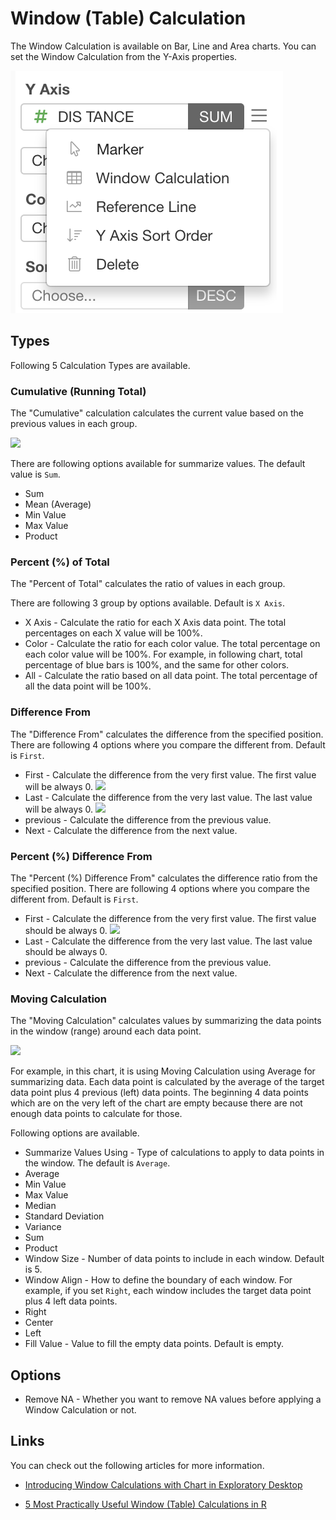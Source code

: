 # Window (Table) Calculation 

The Window Calculation is available on Bar, Line and Area charts. You can set the Window Calculation from the Y-Axis properties.  

![](images/winfunc-toggle.png)


## Types

Following 5 Calculation Types are available. 

### Cumulative (Running Total)

The "Cumulative" calculation calculates the current value based on the previous values in each group. 

![](images/winfunc-cum-viz.png)

There are following options available for summarize values. The default value is `Sum`.

* Sum 
* Mean (Average)
* Min Value
* Max Value
* Product


### Percent (%) of Total

The "Percent of Total" calculates the ratio of values in each group. 


There are following 3 group by options available. Default is `X Axis`.

* X Axis - Calculate the ratio for each X Axis data point. The total percentages on each X value will be 100%.  
* Color - Calculate the ratio for each color value. The total percentage on each color value will be 100%. For example, in following chart, total percentage of blue bars is 100%, and the same for other colors. 
* All - Calculate the ratio based on all data point. The total percentage of all the data point will be 100%.

### Difference From 

The "Difference From" calculates the difference from the specified position. There are following 4 options where you compare the different from. Default is `First`.

* First - Calculate the difference from the very first value. The first value will be always 0. 
![](images/winfunc-difffrom-first.png)
* Last - Calculate the difference from the very last value. The last value will be always 0.
![](images/winfunc-difffrom-last.png)
* previous - Calculate the difference from the previous value. 
* Next - Calculate the difference from the next value. 


### Percent (%) Difference From 

The "Percent (%) Difference From" calculates the difference ratio from the specified position. There are following 4 options where you compare the different from. Default is `First`.

* First - Calculate the difference from the very first value. The first value should be always 0. 
![](images/winfunc-pdifffrom-first.png)
* Last - Calculate the difference from the very last value. The last value should be always 0.
* previous - Calculate the difference from the previous value. 
* Next - Calculate the difference from the next value. 


### Moving Calculation 

The "Moving Calculation" calculates values by summarizing the data points in the window (range) around each data point. 

![](images/winfunc-moving-ave.png)

For example, in this chart, it is using Moving Calculation using Average for summarizing data. Each data point is calculated by the average of the target data point plus 4 previous (left) data points. The beginning 4 data points which are on the very left of the chart are empty because there are not enough data points to calculate for those. 

Following options are available. 

* Summarize Values Using - Type of calculations to apply to data points in the window. The default is `Average`.
 * Average
 * Min Value
 * Max Value
 * Median 
 * Standard Deviation
 * Variance
 * Sum 
 * Product
* Window Size - Number of data points to include in each window. Default is 5.   
* Window Align - How to define the boundary of each window. For example, if you set `Right`, each window includes the target data point plus 4 left data points.    
 * Right
 * Center
 * Left
* Fill Value - Value to fill the empty data points. Default is empty. 

## Options

* Remove NA - Whether you want to remove NA values before applying a Window Calculation or not. 


## Links

You can check out the following articles for more information. 

* [Introducing Window Calculations with Chart in Exploratory Desktop](https://blog.exploratory.io/introducing-window-calculations-in-exploratory-desktop-67cb19f77eb)

* [5 Most Practically Useful Window (Table) Calculations in R](https://blog.exploratory.io/5-most-practically-useful-window-table-calculations-in-r-7e2c7ca431d9)
